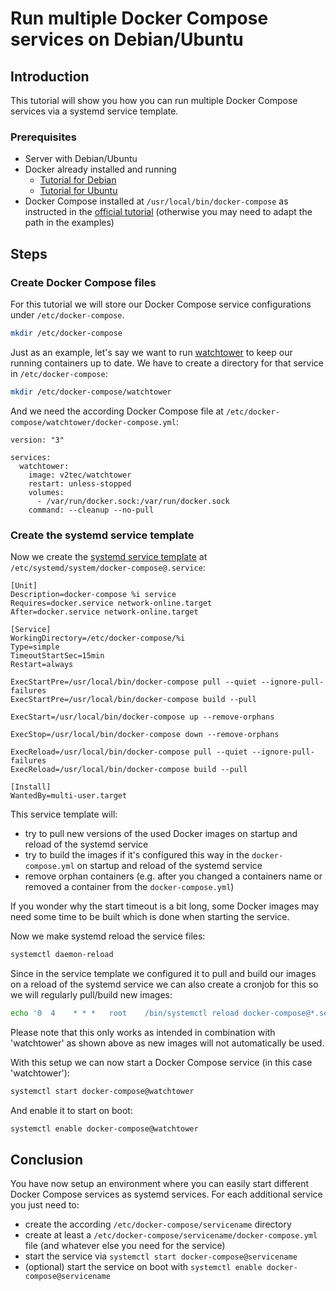# Run multiple Docker Compose services on Debian/Ubuntu

## Introduction
This tutorial will show you how you can run multiple Docker Compose services via a systemd service template.

### Prerequisites
* Server with Debian/Ubuntu
* Docker already installed and running
  * [Tutorial for Debian](https://docs.docker.com/install/linux/docker-ce/debian/)
  * [Tutorial for Ubuntu](https://docs.docker.com/install/linux/docker-ce/ubuntu/)
* Docker Compose installed at `/usr/local/bin/docker-compose` as instructed in the [official tutorial](https://docs.docker.com/compose/install/) (otherwise you may need to adapt the path in the examples)

## Steps

### Create Docker Compose files

For this tutorial we will store our Docker Compose service configurations under `/etc/docker-compose`.

```bash
mkdir /etc/docker-compose
```

Just as an example, let's say we want to run [watchtower](https://hub.docker.com/r/v2tec/watchtower/) to keep our running containers up to date. We have to create a directory for that service in `/etc/docker-compose`:

```bash
mkdir /etc/docker-compose/watchtower
```

And we need the according Docker Compose file at `/etc/docker-compose/watchtower/docker-compose.yml`:

```
version: "3"

services:
  watchtower:
    image: v2tec/watchtower
    restart: unless-stopped
    volumes:
      - /var/run/docker.sock:/var/run/docker.sock
    command: --cleanup --no-pull
```

### Create the systemd service template

Now we create the [systemd service template](https://www.freedesktop.org/software/systemd/man/systemd.service.html#Service%20Templates) at `/etc/systemd/system/docker-compose@.service`:

```
[Unit]
Description=docker-compose %i service
Requires=docker.service network-online.target
After=docker.service network-online.target

[Service]
WorkingDirectory=/etc/docker-compose/%i
Type=simple
TimeoutStartSec=15min
Restart=always

ExecStartPre=/usr/local/bin/docker-compose pull --quiet --ignore-pull-failures
ExecStartPre=/usr/local/bin/docker-compose build --pull

ExecStart=/usr/local/bin/docker-compose up --remove-orphans

ExecStop=/usr/local/bin/docker-compose down --remove-orphans

ExecReload=/usr/local/bin/docker-compose pull --quiet --ignore-pull-failures
ExecReload=/usr/local/bin/docker-compose build --pull

[Install]
WantedBy=multi-user.target
```

This service template will:
* try to pull new versions of the used Docker images on startup and reload of the systemd service
* try to build the images if it's configured this way in the `docker-compose.yml` on startup and reload of the systemd service
* remove orphan containers (e.g. after you changed a containers name or removed a container from the `docker-compose.yml`)

If you wonder why the start timeout is a bit long, some Docker images may need some time to be built which is done when starting the service.

Now we make systemd reload the service files:

```bash
systemctl daemon-reload
```

Since in the service template we configured it to pull and build our images on a reload of the systemd service we can also create a cronjob for this so we will regularly pull/build new images:

```bash
echo '0  4    * * *   root    /bin/systemctl reload docker-compose@*.service' >> /etc/crontab
```

Please note that this only works as intended in combination with 'watchtower' as shown above as new images will not automatically be used. 

With this setup we can now start a Docker Compose service (in this case 'watchtower'):

```bash
systemctl start docker-compose@watchtower
```

And enable it to start on boot:

```bash
systemctl enable docker-compose@watchtower
```

## Conclusion
You have now setup an environment where you can easily start different Docker Compose services as systemd services. For each additional service you just need to:
* create the according `/etc/docker-compose/servicename` directory
* create at least a `/etc/docker-compose/servicename/docker-compose.yml` file (and whatever else you need for the service)
* start the service via `systemctl start docker-compose@servicename`
* (optional) start the service on boot with `systemctl enable docker-compose@servicename`
